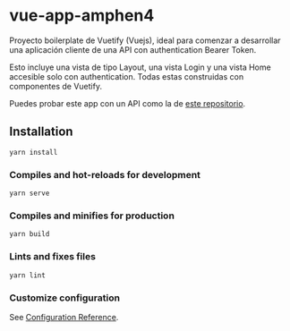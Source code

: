 # vue-app-amphen4

Proyecto boilerplate de Vuetify (Vuejs), ideal para comenzar a desarrollar una aplicación cliente de una API con authentication Bearer Token.

Esto incluye una vista de tipo Layout, una vista Login y una vista Home accesible solo con authentication. Todas estas construidas con componentes de Vuetify.

Puedes probar este app con un API como la de [este repositorio](https://github.com/amphen4/laravel7-boilerplate-passport).

## Installation
```
yarn install
```

### Compiles and hot-reloads for development
```
yarn serve
```

### Compiles and minifies for production
```
yarn build
```

### Lints and fixes files
```
yarn lint
```

### Customize configuration
See [Configuration Reference](https://cli.vuejs.org/config/).
